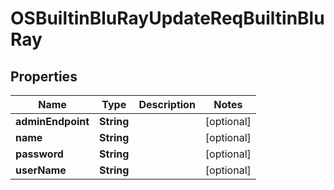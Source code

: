 # OSBuiltinBluRayUpdateReqBuiltinBluRay

## Properties
Name | Type | Description | Notes
------------ | ------------- | ------------- | -------------
**adminEndpoint** | **String** |  |  [optional]
**name** | **String** |  |  [optional]
**password** | **String** |  |  [optional]
**userName** | **String** |  |  [optional]
